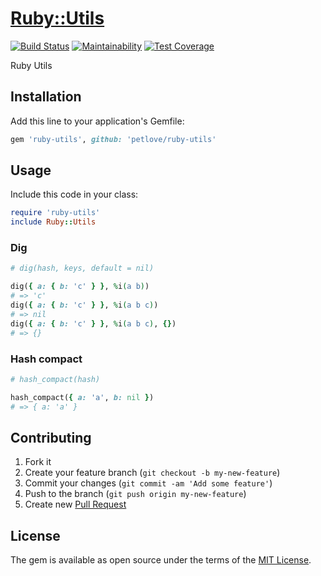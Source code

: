 # [Ruby::Utils](https://github.com/petlove/ruby-utils)
[![Build Status](https://travis-ci.org/petlove/ruby-utils.svg?branch=master)](https://travis-ci.org/petlove/ruby-utils)
[![Maintainability](https://api.codeclimate.com/v1/badges/5bfceaccaa230289ed87/maintainability)](https://codeclimate.com/github/petlove/ruby-utils/maintainability)
[![Test Coverage](https://api.codeclimate.com/v1/badges/5bfceaccaa230289ed87/test_coverage)](https://codeclimate.com/github/petlove/ruby-utils/test_coverage)

Ruby Utils

## Installation

Add this line to your application's Gemfile:

```ruby
gem 'ruby-utils', github: 'petlove/ruby-utils'
```

## Usage

Include this code in your class:
```ruby
require 'ruby-utils'
include Ruby::Utils
```
### Dig

```ruby
# dig(hash, keys, default = nil)

dig({ a: { b: 'c' } }, %i(a b))
# => 'c'
dig({ a: { b: 'c' } }, %i(a b c))
# => nil
dig({ a: { b: 'c' } }, %i(a b c), {})
# => {}
```

### Hash compact

```ruby
# hash_compact(hash)

hash_compact({ a: 'a', b: nil })
# => { a: 'a' }
```

## Contributing

1. Fork it
2. Create your feature branch (`git checkout -b my-new-feature`)
3. Commit your changes (`git commit -am 'Add some feature'`)
4. Push to the branch (`git push origin my-new-feature`)
5. Create new [Pull Request](../../pull/new/master)

## License

The gem is available as open source under the terms of the [MIT License](https://opensource.org/licenses/MIT).
